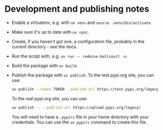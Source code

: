 # Development and publishing notes

* Enable a virtualenv, e.g. with `uv venv` and `source .venv/bin/activate`

* Make sure it's up to date with `uv sync`.

* Create, if you haven't got one, a configuration file, probably in the current directory - see the docs.

* Run the script with, e.g. `uv run -- redmine-ballcourt -n`.

* Build the package with `uv build`.

* Publish the package with `uv publish`.  To the test.pypi.org site, you can use:
    ```bash
    uv publish --token TOKEN --publish-url https://test.pypi.org/legacy/
    ```
    To the real pypi.org site, you can use:
    ```bash
    uv publish -- --publish-url https://upload.pypi.org/legacy/
    ```
    You will need to have a `.pypirc` file in your home directory with your credentials.  You can use the `uv pypirc` command to create this file.

